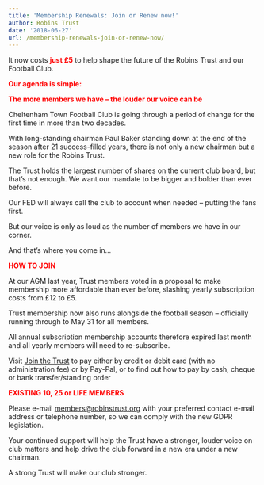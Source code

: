 ```yaml
---
title: 'Membership Renewals: Join or Renew now!'
author: Robins Trust
date: '2018-06-27'
url: /membership-renewals-join-or-renew-now/
---
```


It now costs <span style="color: #ff0000;"><strong>just £5</strong></span> to help shape the future of the Robins Trust and our Football Club.

**<span style="color: #ff0000;">Our agenda is simple:</span>**

**<span style="color: #ff0000;">The more members we have – the louder our voice can be</span>**

Cheltenham Town Football Club is going through a period of change for the first time in more than two decades.

With long-standing chairman Paul Baker standing down at the end of the season after 21 success-filled years, there is not only a new chairman but a new role for the Robins Trust.

The Trust holds the largest number of shares on the current club board, but that’s not enough. We want our mandate to be bigger and bolder than ever before.

Our FED will always call the club to account when needed – putting the fans first.

But our voice is only as loud as the number of members we have in our corner.

And that’s where you come in…

**<span style="color: #ff0000;">HOW TO JOIN</span>**

At our AGM last year, Trust members voted in a proposal to make membership more affordable than ever before, slashing yearly subscription costs from £12 to £5.

Trust membership now also runs alongside the football season – officially running through to May 31 for all members.

All annual subscription membership accounts therefore expired last month and all yearly members will need to re-subscribe.

Visit [Join the Trust][1] to pay either by credit or debit card (with no administration fee) or by Pay-Pal, or to find out how to pay by cash, cheque or bank transfer/standing order

**<span style="color: #ff0000;">EXISTING 10, 25 or LIFE MEMBERS</span>**

Please e-mail <members@robinstrust.org> with your preferred contact e-mail address or telephone number, so we can comply with the new GDPR legislation.

Your continued support will help the Trust have a stronger, louder voice on club matters and help drive the club forward in a new era under a new chairman.

A strong Trust will make our club stronger.

[1]: http://robinstrust.org/store/
